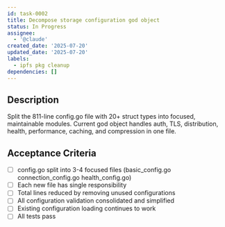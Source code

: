```yaml
---
id: task-0002
title: Decompose storage configuration god object
status: In Progress
assignee:
  - '@claude'
created_date: '2025-07-20'
updated_date: '2025-07-20'
labels:
  - ipfs pkg cleanup
dependencies: []
---
```


## Description

Split the 811-line config.go file with 20+ struct types into focused, maintainable modules. Current god object handles auth, TLS, distribution, health, performance, caching, and compression in one file.

## Acceptance Criteria

- [ ] config.go split into 3-4 focused files (basic_config.go connection_config.go health_config.go)
- [ ] Each new file has single responsibility
- [ ] Total lines reduced by removing unused configurations
- [ ] All configuration validation consolidated and simplified
- [ ] Existing configuration loading continues to work
- [ ] All tests pass
